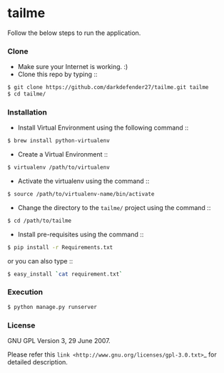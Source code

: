 tailme
======

Follow the below steps to run the application.


### Clone

- Make sure your Internet is working. :)
- Clone this repo by typing ::

```sh
$ git clone https://github.com/darkdefender27/tailme.git tailme
$ cd tailme/
```

### Installation

- Install Virtual Environment using the following command ::

```sh
$ brew install python-virtualenv
```

- Create a Virtual Environment ::

```sh
$ virtualenv /path/to/virtualenv
```

- Activate the virtualenv using the command ::

```sh
$ source /path/to/virtualenv-name/bin/activate
```

- Change the directory to the `tailme/` project using the command ::

```sh
$ cd /path/to/tailme
```
- Install pre-requisites using the command ::

```sh
$ pip install -r Requirements.txt
```
  or you can also type ::

```sh
$ easy_install `cat requirement.txt`
```

### Execution

```sh
$ python manage.py runserver
```



### License

GNU GPL Version 3, 29 June 2007.

Please refer this `link <http://www.gnu.org/licenses/gpl-3.0.txt>`_
for detailed description.
